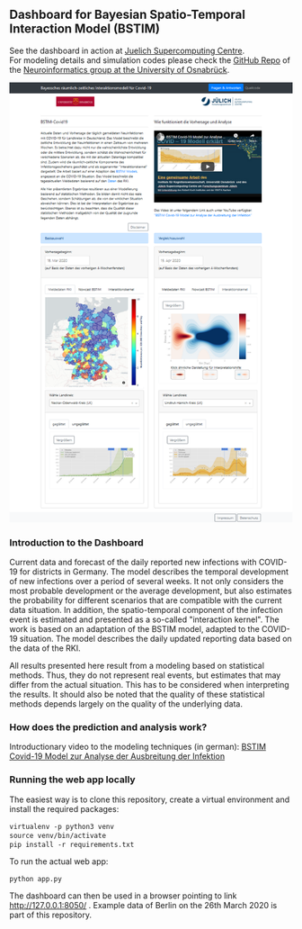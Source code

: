 ## Dashboard for Bayesian Spatio-Temporal Interaction Model (BSTIM)

See the dashboard in action at [Juelich Supercomputing Centre](https://covid19-bayesian.fz-juelich.de).  
For modeling details and simulation codes please check the [GitHub Repo](https://github.com/neuroinfo-os/BSTIM-Covid19)
of the [Neuroinformatics group at the University of Osnabrück](https://www.ikw.uni-osnabrueck.de/en/research_groups/neuroinformatics).

![Dashboard screenshot](img/covid19bstim-screenshot.png)


### Introduction to the Dashboard

Current data and forecast of the daily reported new infections with COVID-19 for districts in Germany. The model describes the temporal development of new infections over a period of several weeks. It not only considers the most probable development or the average development, but also estimates the probability for different scenarios that are compatible with the current data situation. In addition, the spatio-temporal component of the infection event is estimated and presented as a so-called "interaction kernel". The work is based on an adaptation of the BSTIM model, adapted to the COVID-19 situation. The model describes the daily updated reporting data based on the data of the RKI.

All results presented here result from a modeling based on statistical methods. Thus, they do not represent real events, but estimates that may differ from the actual situation. This has to be considered when interpreting the results. It should also be noted that the quality of these statistical methods depends largely on the quality of the underlying data.

### How does the prediction and analysis work?

Introductionary video to the modeling techniques (in german):
[BSTIM Covid-19 Model zur Analyse der Ausbreitung der Infektion](https://youtu.be/0jvH3nkjR9I)

### Running the web app locally

The easiest way is to clone this repository, create a virtual environment and install the required packages:

```
virtualenv -p python3 venv
source venv/bin/activate
pip install -r requirements.txt
```

To run the actual web app:

```
python app.py
```

The dashboard can then be used in a browser pointing to link http://127.0.0.1:8050/ .
Example data of Berlin on the 26th March 2020 is part of this repository.
